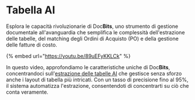 # Tabella AI

Esplora le capacità rivoluzionarie di Doc**Bits**, uno strumento di gestione documentale all'avanguardia che semplifica le complessità dell'estrazione delle tabelle, del matching degli Ordini di Acquisto (PO) e della gestione delle fatture di costo.

{% embed url="https://youtu.be/89uEFyKKLCk" %}

In questo video, approfondiamo le caratteristiche uniche di Doc**Bits**, concentrandoci sull'[estrazione delle tabelle AI](https://docbits.com/doc/table-extraction/) che gestisce senza sforzo anche i layout di tabella più intricati. Con un tasso di precisione fino al 95%, il sistema automatizza l'estrazione, consentendoti di concentrarti su ciò che conta veramente.
